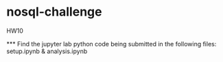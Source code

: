 # nosql-challenge
HW10

*** Find the jupyter lab python code being submitted in the following files: setup.ipynb & analysis.ipynb
